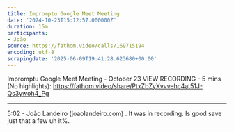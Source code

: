 ```yaml
---
title: Impromptu Google Meet Meeting
date: '2024-10-23T15:12:57.000000Z'
duration: 15m
participants:
- João
source: https://fathom.video/calls/169715194
encoding: utf-8
scrapingdate: '2025-06-09T19:41:28.623680+00:00'
---
```


Impromptu Google Meet Meeting - October 23
VIEW RECORDING - 5 mins (No highlights): https://fathom.video/share/PtxZbZyXvvvehc4at51J-Qs3ywoh4_Pg

---

5:02 - João Landeiro (joaolandeiro.com)
  . It was in recording. Is good save just that a few uh it%.